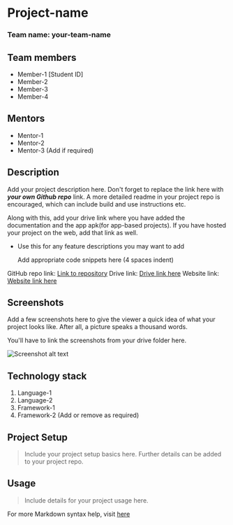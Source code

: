 # Project-name

### Team name: your-team-name

## Team members
* Member-1 [Student ID]
* Member-2
* Member-3
* Member-4

## Mentors
* Mentor-1
* Mentor-2 
* Mentor-3 (Add if required)

## Description
Add your project description here. Don't forget to replace the link here with **_your own Github repo_** link. A more detailed readme in your project repo is encouraged, which can include build and use instructions etc.

Along with this, add your drive link where you have added the documentation and the app apk(for app-based projects). If you have hosted your project on the web, add that link as well.

* Use this for any feature descriptions you may want to add

    Add appropriate code snippets here (4 spaces indent)

GitHub repo link: [Link to repository](https://github.com/your-repo-link)
Drive link: [Drive link here](https://drive.google.com/)
Website link: [Website link here](www.google.com)

## Screenshots
Add a few screenshots here to give the viewer a quick idea of what your project looks like. After all, a picture speaks a thousand words.

You'll have to link the screenshots from your drive folder here.

![Screenshot alt text](https://edtimes.in/wp-content/uploads/2018/09/NikeMeme10-640x633.jpg "Here is a screenshot")

## Technology stack
1. Language-1
2. Language-2
3. Framework-1
4. Framework-2 (Add or remove as required)

## Project Setup
>Include your project setup basics here. Further details can be added to your project repo.

## Usage
>Include details for your project usage here.

For more Markdown syntax help, visit [here](https://www.markdownguide.org/basic-syntax/)